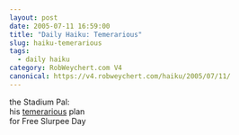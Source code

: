 ```yaml
---
layout: post
date: 2005-07-11 16:59:00
title: "Daily Haiku: Temerarious"
slug: haiku-temerarious
tags:
  - daily haiku
category: RobWeychert.com V4
canonical: https://v4.robweychert.com/haiku/2005/07/11/
---
```


the Stadium Pal:  
his [temerarious](http://dictionary.reference.com/wordoftheday/archive/2005/07/11.html) plan  
for Free Slurpee Day